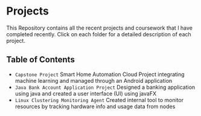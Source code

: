 # Projects

This Repository contains all the recent projects and coursework that I have completed recently. Click on 
each folder for a detailed description of each project.

## Table of Contents

* `Capstone Project`  Smart Home Automation Cloud Project integrating machine learning and managed through an Android application
* `Java Bank Account Application Project`  Designed a banking application using java and created a user interface (UI) using javaFX
* `Linux Clustering Monitoring Agent`  Created internal tool to monitor resources by tracking hardware info and usage data from nodes




